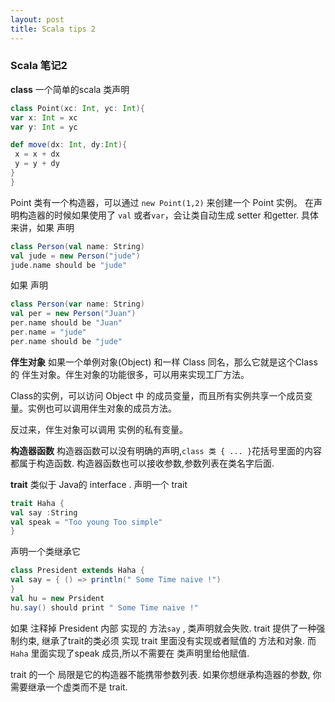 ```yaml
---
layout: post
title: Scala tips 2
---
```

### Scala 笔记2

**class**
一个简单的scala 类声明

```scala
class Point(xc: Int, yc: Int){
var x: Int = xc
var y: Int = yc 

def move(dx: Int, dy:Int){
 x = x + dx
 y = y + dy
}
}
```


Point 类有一个构造器，可以通过 `new Point(1,2)` 来创建一个 Point 实例。
在声明构造器的时候如果使用了 `val` 或者`var`，会让类自动生成 setter 和getter.
具体来讲，如果 声明

```scala
class Person(val name: String)
val jude = new Person("jude") 
jude.name should be "jude"
```

如果 声明

```scala
class Person(var name: String)
val per = new Person("Juan")
per.name should be "Juan"
per.name = "jude"
per.name should be "jude"
```

**伴生对象**
 如果一个单例对象(Object) 和一样 Class 同名，那么它就是这个Class的 伴生对象。伴生对象的功能很多，可以用来实现工厂方法。

Class的实例，可以访问 Object 中 的成员变量，而且所有实例共享一个成员变量。实例也可以调用伴生对象的成员方法。

反过来，伴生对象可以调用 实例的私有变量。

**构造器函数**
构造器函数可以没有明确的声明,` class 类 { ... } `花括号里面的内容都属于构造函数. 构造器函数也可以接收参数,参数列表在类名字后面.

**trait**
类似于 Java的 interface . 声明一个 trait

```scala
trait Haha {
val say :String
val speak = "Too young Too simple"
}
```

声明一个类继承它 

```scala 
class President extends Haha {
val say = { () => println(" Some Time naive !")
}
val hu = new Prsident
hu.say() should print " Some Time naive !"    
```

如果 注释掉 President 内部 实现的 方法`say` , 类声明就会失败.
trait 提供了一种强制约束, 继承了trait的类必须 实现 trait 里面没有实现或者赋值的 方法和对象. 
而 `Haha` 里面实现了speak 成员,所以不需要在 类声明里给他赋值.

trait 的一个 局限是它的构造器不能携带参数列表. 如果你想继承构造器的参数, 你需要继承一个虚类而不是 trait.